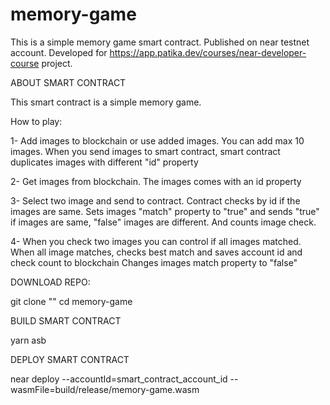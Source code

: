 # memory-game
This is a simple memory game smart contract. Published on near testnet account. Developed for https://app.patika.dev/courses/near-developer-course project.

ABOUT SMART CONTRACT 

This smart contract is a simple memory game.

How to play:

  1- Add images to blockchain or use added images. You can add max 10 images. 
    When you send images to smart contract, smart contract duplicates images with different "id" property

  2- Get images from blockchain. The images comes with an id property

  3- Select two image and send to contract. Contract checks by id if the images are same. Sets images "match" property to "true" and sends "true" if images are same,      "false" images are different. And counts image check.

  4- When you check two images you can control if all images matched. When all image matches, checks best match and saves account id and check count to blockchain
  Changes images match property to "false"

DOWNLOAD REPO:

git clone ""
cd memory-game
  
  BUILD SMART CONTRACT 

  yarn asb

DEPLOY SMART CONTRACT

near deploy --accountId=smart_contract_account_id --wasmFile=build/release/memory-game.wasm
  

  
